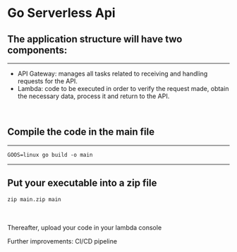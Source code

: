 
# Go Serverless Api

## The application structure will have two components:
---
- API Gateway: manages all tasks related to receiving and handling requests for the API.
- Lambda: code to be executed in order to verify the request made, obtain the necessary data, process it and return to the API.

<br>

## Compile the code in the main file
---
```console
GOOS=linux go build -o main
```


---
## Put your executable into a zip file
```console
zip main.zip main
```

<br>
<br>
Thereafter, upload your code in your lambda console

Further improvements: CI/CD pipeline